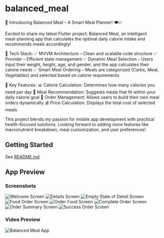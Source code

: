 # balanced_meal

🚀 Introducing Balanced Meal – A Smart Meal Planner! 🍽️🔥

Excited to share my latest Flutter project: Balanced Meal, an intelligent meal-planning app that calculates the optimal daily calorie intake and recommends meals accordingly!

🔧 Tech Stack:
✅ MVVM Architecture – Clean and scalable code structure
✅ Provider – Efficient state management
✅ Dynamic Meal Selection – Users input their weight, height, age, and gender, and the app calculates their calorie needs
✅ Smart Meal Ordering – Meals are categorized (Carbs, Meat, Vegetables) and selected based on calorie requirements

🎯 Key Features:
📊 Calorie Calculation: Determines how many calories you need per day
🍛 Meal Recommendation: Suggests meals that fit within your daily calorie goal
🛒 Order Management: Allows users to build their own meal orders dynamically
💰 Price Calculation: Displays the total cost of selected meals

This project blends my passion for mobile app development with practical health-focused solutions. Looking forward to adding more features like macronutrient breakdown, meal customization, and user preferences!

## Getting Started

See [README.md](README.md)

## App Preview

### Screenshots

![Welcome Screen](assets/app_preview/welcome_screen.png)
![Details Screen](assets/app_preview/detail_screen.png)
![Empty State of Detail Screen](assets/app_preview/empty_state_of_detail_screen.png)
![Food Order Screen](assets/app_preview/food_order_screen.png)
![Order Food Screen](assets/app_preview/order_food_state.png)
![Complete Order Screen](assets/app_preview/complete_order.png)
![Order Summary Screen](assets/app_preview/order_summary_screen.png)
![Success Order Screen](assets/app_preview/success_order.png)

### Video Preview

![Balanced Meal App]([https://github.com/PranavKumarGupta/Balanced_Meal/assets/106864819/0d1a7f5b-2b0f-4e2b-8e1e-0b6d1d0d1a6a](https://www.linkedin.com/posts/3mad-hany_flutter-mvvm-provider-activity-7298526398715985920-nepl?utm_source=li_share&utm_content=feedcontent&utm_medium=g_dt_web&utm_campaign=copy))
